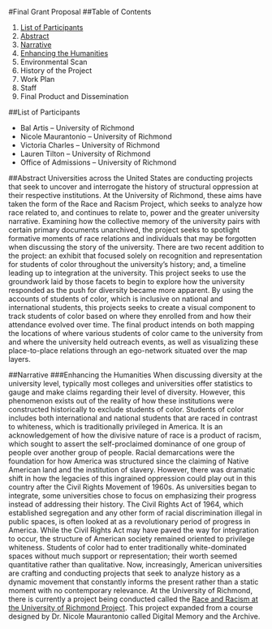 #Final Grant Proposal
##Table of Contents
1. [List of Participants](#list-of-participants)
2. [Abstract](#abstract) 
3. [Narrative](#narrative)
  1. [Enhancing the Humanities](#enhancing-the-humanities)
  2. Environmental Scan
  3. History of the Project
  4. Work Plan
  5. Staff
  6. Final Product and Dissemination
  
##List of Participants
* Bal Artis – University of Richmond
* Nicole Maurantonio – University of Richmond
* Victoria Charles – University of Richmond
* Lauren Tilton – University of Richmond
* Office of Admissions – University of Richmond

##Abstract
Universities across the United States are conducting projects that seek to uncover and interrogate the history of structural oppression at their respective institutions. At the University of Richmond, these aims have taken the form of the Race and Racism Project, which seeks to analyze how race related to, and continues to relate to, power and the greater university narrative. Examining how the collective memory of the university pairs with certain primary documents unarchived, the project seeks to spotlight formative moments of race relations and individuals that may be forgotten when discussing the story of the university. There are two recent addition to the project: an exhibit that focused solely on recognition and representation for students of color throughout the university’s history; and, a timeline leading up to integration at the university. This project seeks to use the groundwork laid by those facets to begin to explore how the university responded as the push for diversity became more apparent. By using the accounts of students of color, which is inclusive on national and international students, this projects seeks to create a visual component to track students of color based on where they enrolled from and how their attendance evolved over time. The final product intends on both mapping the locations of where various students of color came to the university from and where the university held outreach events, as well as visualizing these place-to-place relations through an ego-network situated over the map layers. 

##Narrative 
###Enhancing the Humanities
When discussing diversity at the university level, typically most colleges and universities offer statistics to gauge and make claims regarding their level of diversity. However, this phenomenon exists out of the reality of how these institutions were constructed historically to exclude students of color. Students of color includes both international and national students that are raced in contrast to whiteness, which is traditionally privileged in America. It is an acknowledgement of how the divisive nature of race is a product of racism, which sought to assert the self-proclaimed dominance of one group of people over another group of people. Racial demarcations were the foundation for how America was structured since the claiming of Native American land and the institution of slavery. However, there was dramatic shift in how the legacies of this ingrained oppression could play out in this country after the Civil Rights Movement of 1960s.
As universities began to integrate, some universities chose to focus on emphasizing their progress instead of addressing their history. The Civil Rights Act of 1964, which established segregation and any other form of racial discrimination illegal in public spaces, is often looked at as a revolutionary period of progress in America. While the Civil Rights Act may have paved the way for integration to occur, the structure of American society remained oriented to privilege whiteness. Students of color had to enter traditionally white-dominated spaces without much support or representation; their worth seemed quantitative rather than qualitative. Now, increasingly, American universities are crafting and conducting projects that seek to analyze history as a dynamic movement that constantly informs the present rather than a static moment with no contemporary relevance.
At the University of Richmond, there is currently a project being conducted called the [Race and Racism at the University of Richmond Project](https://memory.richmond.edu). This project expanded from a course designed by Dr. Nicole Maurantonio called Digital Memory and the Archive.

